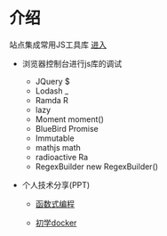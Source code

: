 
# 介绍

站点集成常用JS工具库 [进入](http://142m3f6461.picp.vip)

 * 浏览器控制台进行js库的调试
	- JQuery $
	- Lodash _
	- Ramda R
	- lazy
	- Moment moment()
	- BlueBird Promise 
	- Immutable
	- mathjs math
	- radioactive Ra
	- RegexBuilder new RegexBuilder()

 * 个人技术分享(PPT) 

    - [函数式编程](http://142m3f6461.picp.vip/dist/FunctionalProgramming.html#slide=1)

    - [初学docker](http://142m3f6461.picp.vip/dist/docker-part1.html#slide=1)

